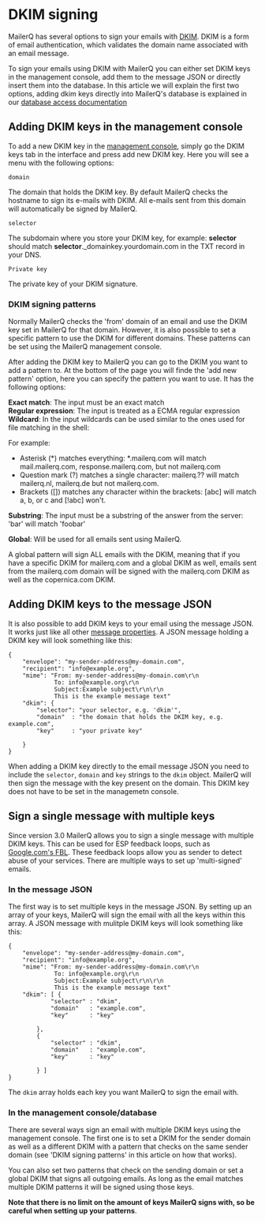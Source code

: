 # DKIM signing

MailerQ has several options to sign your emails with [DKIM](http://www.dkim.org/ "DKIM website"). 
DKIM is a form of email authentication, which validates the domain name associated with 
an email message. 

To sign your emails using DKIM with MailerQ you can either set DKIM 
keys in the management console, add them to the message JSON or directly insert them 
into the database. In this article we will explain the first two options, adding 
dkim keys directly into MailerQ's database is explained in our [database access documentation](copernica-docs:Mailerq/database-access)


## Adding DKIM keys in the management console

To add a new DKIM key in the [management console](copernica-docs:Mailerq/management-console), 
simply go the DKIM keys tab in the interface and press add new DKIM key. Here you will see a menu with the 
following options: 

```
domain
```
The domain that holds the DKIM key. By default MailerQ checks the hostname to sign 
its e-mails with DKIM. All e-mails sent from this domain will automatically be signed 
by MailerQ. 


```
selector
```
The subdomain where you store your DKIM key, for example: **selector** should 
match **selector**.\_domainkey.yourdomain.com in the TXT record in your DNS. 


```
Private key
```
The private key of your DKIM signature. 


### DKIM signing patterns

Normally MailerQ checks the 'from' domain of an email and use the DKIM key 
set in MailerQ for that domain. However, it is also possible to set a 
specific pattern to use the DKIM for different domains. These patterns can be set 
using the MailerQ management console. 

After adding the DKIM key to MailerQ you can go to the DKIM you want to add 
a pattern to. At the bottom of the page you will finde the 'add new pattern' option, 
here you can specify the pattern you want to use. It has the following options: 

**Exact match**: The input must be an exact match  
**Regular expression**: The input is treated as a ECMA regular expression  
**Wildcard**: In the input wildcards can be used similar to the ones used for file matching in the shell:

For example:
* Asterisk (*) matches everything: *.mailerq.com will match mail.mailerq.com, response.mailerq.com, but not mailerq.com
* Question mark (?) matches a single character: mailerq.?? will match mailerq.nl, mailerq.de but not mailerq.com.
* Brackets ([]) matches any character within the brackets: [abc] will match a, b, or c and [!abc] won't.

**Substring**: The input must be a substring of the answer from the server: 'bar' will match 'foobar'

**Global**: Will be used for all emails sent using MailerQ. 


A global pattern will sign ALL emails with the DKIM, meaning that if you have a specific 
DKIM for mailerq.com and a global DKIM as well, emails sent from the mailerq.com domain will 
be signed with the mailerq.com DKIM as well as the copernica.com DKIM. 



## Adding DKIM keys to the message JSON

It is also possible to add DKIM keys to your email using the message JSON. It works just 
like all other [message properties](http://www.mailerq.io/documentation/delivery-properties). 
A JSON message holding a DKIM key will look something like this: 


````
{
    "envelope": "my-sender-address@my-domain.com",
    "recipient": "info@example.org",
    "mime": "From: my-sender-address@my-domain.com\r\n
             To: info@example.org\r\n
             Subject:Example subject\r\n\r\n
             This is the example message text"
    "dkim": {
        "selector": "your selector, e.g. 'dkim'",
        "domain"  : "the domain that holds the DKIM key, e.g. example.com",  
        "key"     : "your private key" 

    }
}

````

When adding a DKIM key directly to the email message JSON you need to include the 
`selector`, `domain` and `key` strings to the `dkim` object. MailerQ will then sign 
the message with the key present on the domain. This DKIM key does not have to be 
set in the managemetn console. 


## Sign a single message with multiple keys

Since version 3.0 MailerQ allows you to sign a single message with multiple DKIM keys. 
This can be used for ESP feedback loops, such as [Google.com's FBL](https://support.google.com/mail/answer/6254652?hl=en). 
These feedback loops allow you as sender to detect abuse of your services. 
There are multiple ways to set up 'multi-signed' emails.  


### In the message JSON

The first way is to set multiple keys in the message JSON. By setting up an array 
of your keys, MailerQ will sign the email with all the keys within this array. A 
JSON message with mulitple DKIM keys will look something like this: 


````
{
    "envelope": "my-sender-address@my-domain.com",
    "recipient": "info@example.org",
    "mime": "From: my-sender-address@my-domain.com\r\n
             To: info@example.org\r\n
             Subject:Example subject\r\n\r\n
             This is the example message text"
    "dkim": [ {
            "selector" : "dkim",
            "domain"   : "example.com", 
            "key"      : "key"

        },
        {
            "selector" : "dkim",
            "domain"   : "example.com", 
            "key"      : "key"

        } ]
}

````

The `dkim` array holds each key you want MailerQ to sign the email with. 


### In the management console/database

There are several ways sign an email with multiple DKIM keys using the management console. 
The first one is to set a DKIM for the sender domain as well as a different DKIM with a 
pattern that checks on the same sender domain (see 'DKIM signing patterns' in this article 
on how that works). 

You can also set two patterns that check on the sending domain or set a global DKIM that 
signs all outgoing emails. As long as the email matches multiple DKIM patterns it will be 
signed using those keys. 

**Note that there is no limit on the amount of keys MailerQ signs with, so be careful when 
setting up your patterns**. 




